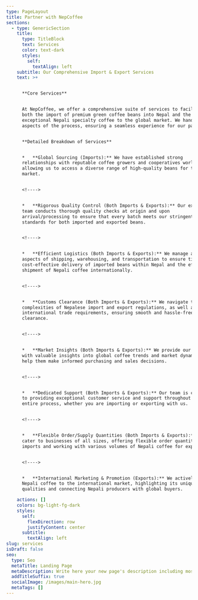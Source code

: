 ```yaml
---
type: PageLayout
title: Partner with NepCoffee
sections:
  - type: GenericSection
    title:
      type: TitleBlock
      text: Services
      color: text-dark
      styles:
        self:
          textAlign: left
    subtitle: Our Comprehensive Import & Export Services
    text: >+


      **Core Services**


      At NepCoffee, we offer a comprehensive suite of services to facilitate
      both the import of premium green coffee beans into Nepal and the export of
      exceptional Nepali specialty coffee to the global market. We handle all
      aspects of the process, ensuring a seamless experience for our partners.


      **Detailed Breakdown of Services**


      *   **Global Sourcing (Imports):** We have established strong
      relationships with reputable coffee growers and cooperatives worldwide,
      allowing us to access a diverse range of high-quality beans for the Nepali
      market.


      <!---->


      *   **Rigorous Quality Control (Both Imports & Exports):** Our experienced
      team conducts thorough quality checks at origin and upon
      arrival/processing to ensure that every batch meets our stringent
      standards for both imported and exported beans.


      <!---->


      *   **Efficient Logistics (Both Imports & Exports):** We manage all
      aspects of shipping, warehousing, and transportation to ensure timely and
      cost-effective delivery of imported beans within Nepal and the efficient
      shipment of Nepali coffee internationally.


      <!---->


      *   **Customs Clearance (Both Imports & Exports):** We navigate the
      complexities of Nepalese import and export regulations, as well as
      international trade requirements, ensuring smooth and hassle-free customs
      clearance.


      <!---->


      *   **Market Insights (Both Imports & Exports):** We provide our clients
      with valuable insights into global coffee trends and market dynamics to
      help them make informed purchasing and sales decisions.


      <!---->


      *   **Dedicated Support (Both Imports & Exports):** Our team is committed
      to providing exceptional customer service and support throughout the
      entire process, whether you are importing or exporting with us.


      <!---->


      *   **Flexible Order/Supply Quantities (Both Imports & Exports):** We
      cater to businesses of all sizes, offering flexible order quantities for
      imports and working with various volumes of Nepali coffee for export.


      <!---->


      *   **International Marketing & Promotion (Exports):** We actively promote
      Nepali coffee to the international market, highlighting its unique
      qualities and connecting Nepali producers with global buyers.

    actions: []
    colors: bg-light-fg-dark
    styles:
      self:
        flexDirection: row
        justifyContent: center
      subtitle:
        textAlign: left
slug: services
isDraft: false
seo:
  type: Seo
  metaTitle: Landing Page
  metaDescription: Write here your new page's description including most relevant keywords.
  addTitleSuffix: true
  socialImage: /images/main-hero.jpg
  metaTags: []
---
```


